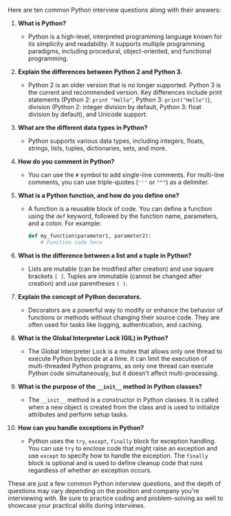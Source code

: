 Here are ten common Python interview questions along with their answers:

1. **What is Python?**
   - Python is a high-level, interpreted programming language known for its simplicity and readability. It supports multiple programming paradigms, including procedural, object-oriented, and functional programming.

2. **Explain the differences between Python 2 and Python 3.**
   - Python 2 is an older version that is no longer supported. Python 3 is the current and recommended version. Key differences include print statements (Python 2: `print "Hello"`, Python 3: `print("Hello")`), division (Python 2: integer division by default, Python 3: float division by default), and Unicode support.

3. **What are the different data types in Python?**
   - Python supports various data types, including integers, floats, strings, lists, tuples, dictionaries, sets, and more.

4. **How do you comment in Python?**
   - You can use the `#` symbol to add single-line comments. For multi-line comments, you can use triple-quotes (`'''` or `"""`) as a delimiter.

5. **What is a Python function, and how do you define one?**
   - A function is a reusable block of code. You can define a function using the `def` keyword, followed by the function name, parameters, and a colon. For example:
     ```python
     def my_function(parameter1, parameter2):
         # Function code here
     ```

6. **What is the difference between a list and a tuple in Python?**
   - Lists are mutable (can be modified after creation) and use square brackets `[ ]`. Tuples are immutable (cannot be changed after creation) and use parentheses `( )`.

7. **Explain the concept of Python decorators.**
   - Decorators are a powerful way to modify or enhance the behavior of functions or methods without changing their source code. They are often used for tasks like logging, authentication, and caching.

8. **What is the Global Interpreter Lock (GIL) in Python?**
   - The Global Interpreter Lock is a mutex that allows only one thread to execute Python bytecode at a time. It can limit the execution of multi-threaded Python programs, as only one thread can execute Python code simultaneously, but it doesn't affect multi-processing.

9. **What is the purpose of the `__init__` method in Python classes?**
   - The `__init__` method is a constructor in Python classes. It is called when a new object is created from the class and is used to initialize attributes and perform setup tasks.

10. **How can you handle exceptions in Python?**
    - Python uses the `try`, `except`, `finally` block for exception handling. You can use `try` to enclose code that might raise an exception and use `except` to specify how to handle the exception. The `finally` block is optional and is used to define cleanup code that runs regardless of whether an exception occurs.

These are just a few common Python interview questions, and the depth of questions may vary depending on the position and company you're interviewing with. Be sure to practice coding and problem-solving as well to showcase your practical skills during interviews.